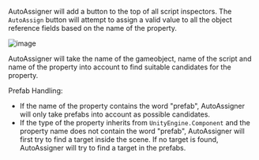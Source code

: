 AutoAssigner will add a button to the top of all script inspectors. 
The `AutoAssign` button will attempt to assign a valid value to all the object reference fields based on the name of the property.

![image](https://github.com/pnarimani/AutoAssigner/assets/30625116/d7d9b2a9-9cae-4635-9248-862a732b20aa)

AutoAssigner will take the name of the gameobject, name of the script and name of the property into account to find suitable candidates for the property. 

Prefab Handling:
* If the name of the property contains the word "prefab", AutoAssigner will only take prefabs into account as possible candidates.
* If the type of the property inherits from `UnityEngine.Component` and the property name does not contain the word "prefab", AutoAssigner will first try to find a target inside the scene. If no target is found, AutoAssigner will try to find a target in the prefabs.
